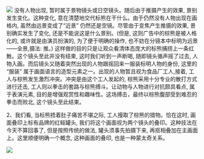 ![](https://cdn.mathpix.com/cropped/2024_04_28_6d0a30579cbf9950c416g-1.jpg?height=1097&width=1505&top_left_y=268&top_left_x=298)
没有人物出现, 暂时属于景物镜头或日空镜头。随后由于推摄产生的效果, 景别发生变化。这种变化, 意在清楚地交代标熊在干什么。由于仍然没有人物出现在画格内, 虽然由远景变成了“近景” 仍然还是空镜。尽管由于变焦产生推摄的效果, 景别确实发生了变化, 还是不能说这是什么景别。(但是, 这则广告中的棕熊是被人格化的, 或许就是由演员扮演的, 为了便于明确的操作, 也不妨在分镜本中标明为远景——全景,摄法: 推。) 这样做的目的只是让观众看清体态庞大的标熊捕捞上一条红鮏。这个镜头至此并没有结束, 这时我们听到一声断喝, 随即镜头循声摇了过去, 人物入画。而后镜头又随着突然出现的人物跟摇回来一服装标明人物的身份, 这里的 “服装” 属于画面语言的造型元素之一。出现的人物暂且视为食品厂工人,接着, 工人与棕熊发生激烈冲突。冲突是由这个工人发起的, 棕熊采用十分专业的散打方式进行还击, 工人则以拳击的套路与棕熊搏斗。让动物与人物进行对抗颇具看点, 属于表演元素, 目的是增强观赏性和趣味性。这场搏击，最终以棕熊腹部受到难忍的拳击而败北, 这个镜头至此结束。

2、我们看, 当标熊捂着肚子痛苦不堪之际, 工人摱取了棕熊的猎物。恰在这时, 画面叠印上标有品牌的红鲑罐头, 我们将这个画面视为两个镜头的叠印。这种技法在今天不算回事了, 但是按照传统的做法, 罐头须事先拍摄下来, 再抠相叠加在主画面上。这里顺便明确一个概念, 这种画面的叠印, 也是一种蒙太奇关系。

![](https://cdn.mathpix.com/cropped/2024_04_28_6d0a30579cbf9950c416g-1.jpg?height=668&width=826&top_left_y=1819&top_left_x=932)

